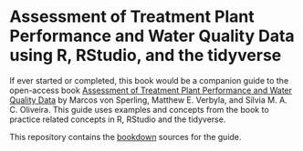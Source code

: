 
# Assessment of Treatment Plant Performance and Water Quality Data using R, RStudio, and the tidyverse

If ever started or completed, this book would be a companion guide to the open-access book [Assessment of Treatment Plant Performance and Water Quality Data](https://doi.org/10.2166/9781780409320) by Marcos von Sperling, Matthew E. Verbyla, and Sílvia M. A. C. Oliveira. This guide uses examples and concepts from the book to practice related concepts in R, RStudio and the tidyverse.

This repository contains the [bookdown](https://bookdown.org/) sources for the guide.
